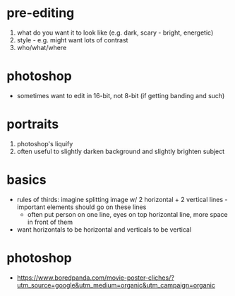 # pre-editing

1. what do you want it to look like (e.g. dark, scary - bright, energetic)
2. style - e.g. might want lots of contrast
3. who/what/where



# photoshop

- sometimes want to edit in 16-bit, not 8-bit (if getting banding and such)

# portraits

1. photoshop's liquify
2. often useful to slightly darken background and slightly brighten subject

# basics

- rules of thirds: imagine splitting image w/ 2 horizontal + 2 vertical lines - important elements should go on these lines
  - often put person on one line, eyes on top horizontal line, more space in front of them
- want horizontals to be horizontal and verticals to be vertical



# photoshop

- https://www.boredpanda.com/movie-poster-cliches/?utm_source=google&utm_medium=organic&utm_campaign=organic